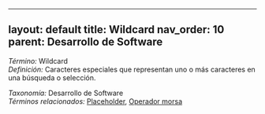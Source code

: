
---
layout: default
title: Wildcard
nav_order: 10
parent: Desarrollo de Software
---

*Término:* Wildcard  
*Definición:* Caracteres especiales que representan uno o más caracteres en una búsqueda o selección.

*Taxonomía:* Desarrollo de Software  
*Términos relacionados:* [Placeholder](https://maleniski.github.io/diccionario-angl-tec-mx/docs/alfabeticamente/P/placeholder/), [Operador morsa](https://maleniski.github.io/diccionario-angl-tec-mx/docs/alfabeticamente/O/operador-morsa/)
